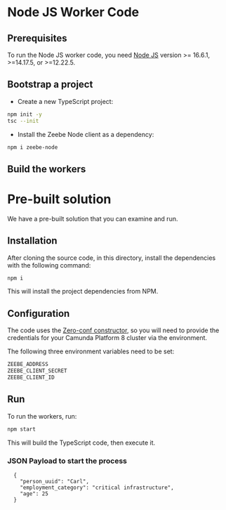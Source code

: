 # Node JS Worker Code

## Prerequisites

To run the Node JS worker code, you need [Node JS](https://nodejs.org/en/) version >= 16.6.1, >=14.17.5, or >=12.22.5.

## Bootstrap a project

* Create a new TypeScript project:

```bash
npm init -y
tsc --init
```

* Install the Zeebe Node client as a dependency: 

```bash
npm i zeebe-node
```

## Build the workers



# Pre-built solution

We have a pre-built solution that you can examine and run.

## Installation

After cloning the source code, in this directory, install the dependencies with the following command:

```bash
npm i
```

This will install the project dependencies from NPM.

## Configuration

The code uses the [Zero-conf constructor](https://github.com/camunda-community-hub/zeebe-client-node-js#zero-conf), so you will need to provide the credentials for your Camunda Platform 8 cluster via the environment.

The following three environment variables need to be set:

```bash
ZEEBE_ADDRESS
ZEEBE_CLIENT_SECRET
ZEEBE_CLIENT_ID
```

## Run

To run the workers, run:

```bash
npm start
```

This will build the TypeScript code, then execute it.

### JSON Payload to start the process
```shell
  {
    "person_uuid": "Carl",
    "employment_category": "critical infrastructure",
    "age": 25
  }
```
